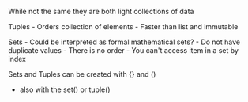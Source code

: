 While not the same they are both light collections of data

Tuples - Orders collection of elements 
        - Faster than list and immutable


Sets - Could be interpreted as formal mathematical sets?
        - Do not have duplicate values
        - There is no order
        - You can't access item in a set by index

Sets and Tuples can be created with {} and ()
 - also with the set() or tuple()